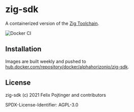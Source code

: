 # zig-sdk

A containerized version of the [Zig Toolchain](https://ziglang.org/).

![Docker CI](https://github.com/alphahorizonio/zig-sdk/workflows/Docker%20CI/badge.svg)

## Installation

Images are built weekly and pushed to [hub.docker.com/repository/docker/alphahorizonio/zig-sdk](https://hub.docker.com/repository/docker/alphahorizonio/zig-sdk).

## License

zig-sdk (c) 2021 Felix Pojtinger and contributors

SPDX-License-Identifier: AGPL-3.0
